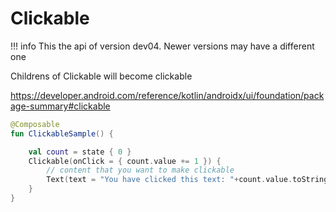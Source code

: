 
# Clickable    

!!! info
    This the api of version dev04. Newer versions may have a different one
    
Childrens of Clickable will become clickable

https://developer.android.com/reference/kotlin/androidx/ui/foundation/package-summary#clickable 
```kotlin
@Composable
fun ClickableSample() {

    val count = state { 0 }
    Clickable(onClick = { count.value += 1 }) {
        // content that you want to make clickable
        Text(text = "You have clicked this text: "+count.value.toString())
    }
}

```
